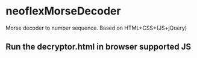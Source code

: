 # neoflexMorseDecoder
 Morse decoder to number sequence. Based on HTML+CSS+(JS+jQuery)

## Run the decryptor.html in browser supported JS
